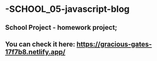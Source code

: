 # -SCHOOL_05-javascript-blog

## School Project - homework project;
## You can check it here: https://gracious-gates-17f7b8.netlify.app/
